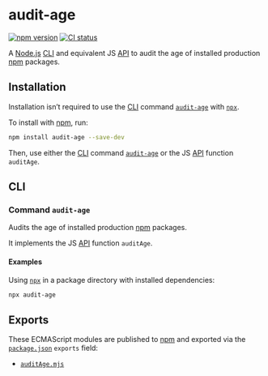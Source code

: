 # audit-age

[![npm version](https://badgen.net/npm/v/audit-age)](https://npm.im/audit-age) [![CI status](https://github.com/jaydenseric/audit-age/workflows/CI/badge.svg)](https://github.com/jaydenseric/audit-age/actions)

A [Node.js](https://nodejs.org) [CLI](#cli) and equivalent JS [API](#exports) to audit the age of installed production [npm](https://npmjs.com) packages.

## Installation

Installation isn’t required to use the [CLI](#cli) command [`audit-age`](#command-audit-age) with [`npx`](https://docs.npmjs.com/cli/v8/commands/npx).

To install with [npm](https://npmjs.com/get-npm), run:

```sh
npm install audit-age --save-dev
```

Then, use either the [CLI](#cli) command [`audit-age`](#command-audit-age) or the JS [API](#exports) function `auditAge`.

## CLI

### Command `audit-age`

Audits the age of installed production [npm](https://npmjs.com) packages.

It implements the JS [API](#exports) function `auditAge`.

#### Examples

Using [`npx`](https://docs.npmjs.com/cli/v8/commands/npx) in a package directory with installed dependencies:

```sh
npx audit-age
```

## Exports

These ECMAScript modules are published to [npm](https://npmjs.com) and exported via the [`package.json`](./package.json) `exports` field:

- [`auditAge.mjs`](./auditAge.mjs)
